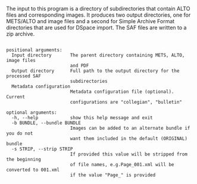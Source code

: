 The input to this program is a directory of subdirectories that contain ALTO files 
and corresponding images. It produces two output directories, one for METS/ALTO and 
image files and a second for Simple Archive Format directories that are used for 
DSpace import. The SAF files are written to a zip archive.

```Convert METS/ALTO data to Simple Archive Format for DSpace import.

positional arguments:
  Input directory       The parent directory containing METS, ALTO, image files 
                        and PDF
  Output directory      Full path to the output directory for the processed SAF 
                        subdirectories
  Metadata configuration
                        Metadata configuration file (optional). Current 
                        configurations are "collegian", "bulletin"

optional arguments:
  -h, --help            show this help message and exit
  -b BUNDLE, --bundle BUNDLE
                        Images can be added to an alternate bundle if you do not 
                        want them included in the default (ORIGINAL) bundle
  -s STRIP, --strip STRIP
                        If provided this value will be stripped from the beginning 
                        of file names, e.g.Page_001.xml will be converted to 001.xml 
                        if the value "Page_" is provided
```
